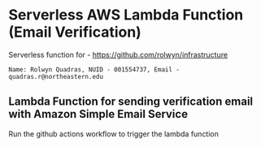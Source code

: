 # Serverless AWS Lambda Function (Email Verification)

Serverless function for - https://github.com/rolwyn/infrastructure

```Name: Rolwyn Quadras, NUID - 001554737, Email - quadras.r@northeastern.edu```

## Lambda Function for sending verification email with Amazon Simple Email Service
Run the github actions workflow to trigger the lambda function
